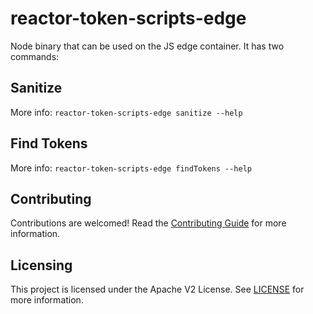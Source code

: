 # reactor-token-scripts-edge

Node binary that can be used on the JS edge container. It has two commands:

## Sanitize

More info: `reactor-token-scripts-edge sanitize --help`

## Find Tokens

More info: `reactor-token-scripts-edge findTokens --help`

## Contributing

Contributions are welcomed! Read the [Contributing Guide](./.github/CONTRIBUTING.md) for more information.

## Licensing

This project is licensed under the Apache V2 License. See [LICENSE](LICENSE) for more information.
